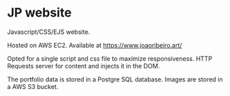# JP website

Javascript/CSS/EJS website.

Hosted on AWS EC2.
Available at https://www.joaoribeiro.art/

Opted for a single script and css file to maximize responsiveness.
HTTP Requests server for content and injects it in the DOM.

The portfolio data is stored in a Postgre SQL database.
Images are stored in a AWS S3 bucket.

